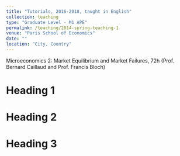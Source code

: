 ```yaml
---
title: "Tutorials, 2016-2018, taught in English"
collection: teaching
type: "Graduate Level - M1 APE"
permalink: /teaching/2014-spring-teaching-1
venue: "Paris School of Economics"
date: ""
location: "City, Country"
---
```


Microeconomics 2: Market Equilibrium and Market Failures, 72h (Prof. Bernard Caillaud and Prof. Francis Bloch)

Heading 1
======

Heading 2
======

Heading 3
======
